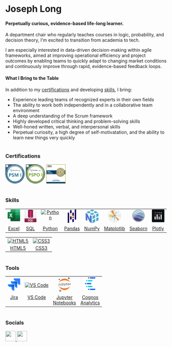 <h1>Joseph Long</h1>
<h4>Perpetually curious, evidence-based life-long learner.</h4>

<p>A department chair who regularly teaches courses in logic, probability, and decision theory, I'm excited to transition from academia to tech.</p>

<p>I am especially interested in data-driven decision-making within agile frameworks, aimed at improving operational efficiency and project outcomes by enabling teams to quickly adapt to changing market conditions and continuously improve through rapid, evidence-based feedback loops.</p>

<h4>What I Bring to the Table</h4>
<p>In addition to my <a href="#certifications">certifications</a> and developing <a href="#skills">skills</a>, I bring:
<ul>
  <li>Experience leading teams of recognized experts in their own fields</li>
  <li>The ability to work both independently and in a collaborative team environment</li>
  <li>A deep understanding of the Scrum framework</li>
  <li>Highly developed critical thinking and problem-solving skills</li>
  <li>Well-honed written, verbal, and interpersonal skills</li>
  <li>Perpetual curiosity, a high degree of self-motivatation, and the ability to learn new things very quickly</li>
</ul>

</p>

<h1></h1>
<h3 id="#certifications">Certifications</h3>
<p align="left">
<a href="https://github.com/jos-long/jos-long/blob/main/Certification%2C%20PSM-1.pdf"><img src="https://github.com/jos-long/jos-long/blob/main/Badge%2C%20PSM-1.png" width="60" alt="Professional Scrum Master I" /></a> <a href="https://github.com/jos-long/jos-long/blob/main/Certification%2C%20PSPO-1.pdf"><img src="https://github.com/jos-long/jos-long/blob/main/Badge%2C%20PSPO-1.png" width="60" alt="Professional Scrum Product Owner I" /></a> <a href="https://github.com/jos-long/jos-long/blob/main/Certificate%2C%20Coursera%2C%20IBM%20Data%20analytist.pdf"><img src="https://github.com/jos-long/jos-long/blob/main/ibm-data-analyst-professional-certificate.png" width="60" alt="IBM Data Analyst Professional Certificate" /></a></p>

<h1></h1>
<h3 id="#skills">Skills</h3>
<table>
  <tr>
    <td align="center" valign="top"><a href="https://www.microsoft.com/en-us/microsoft-365/excel" target="_blank" rel="noreferrer"><img src="https://github.com/jos-long/jos-long/blob/main/excel_01.png" width="40" alt="Excel" /></a></td>
    <td align="center" valign="top"><a href="https://www.postgresql.org/" target="_blank" rel="noreferrer"><img src="https://github.com/jos-long/jos-long/blob/main/sql.jpg" width="40" alt="SQL" /></a></td>
    <td align="center" valign="top"><a href="https://www.python.org/" target="_blank" rel="noreferrer"><img src="https://raw.githubusercontent.com/danielcranney/readme-generator/main/public/icons/skills/python-colored.svg" width="40" alt="Python" /></a></td>
    <td align="center" valign="top"><a href="https://pandas.pydata.org/" target="_blank" rel="noreferrer"><img src="https://github.com/jos-long/jos-long/blob/main/pandas_logo_02.png" width="40" alt="Pandas" /></a></td>
    <td align="center" valign="top"><a href="https://numpy.org/" target="_blank" rel="noreferrer"><img src="https://github.com/jos-long/jos-long/blob/main/numpy_logo_02.png" width="40" alt="NumPy" /></a></td>
    <td align="center" valign="top"><a href="https://matplotlib.org/" target="_blank" rel="noreferrer"><img src="https://github.com/jos-long/jos-long/blob/main/matplotlib_logo_03.png" width="40" alt="matplotlib"></a></td>
    <td align="center" valign="top"><a href="https://seaborn.pydata.org/" target="_blank"><img src="https://github.com/jos-long/jos-long/blob/main/seaborn_logo.png" width="40" alt="Cognos Analytics" /></a></td>
    <td align="center" valign="top"><a href="https://dash.plotly.com/" target="_blank" rel="noreferrer"><img src="https://github.com/jos-long/jos-long/blob/main/plotly_logo.png" width="40" alt="Plotly"></a></td>
  </tr>
   <tr>
    <td align="center" valign="top"><a href="https://www.microsoft.com/en-us/microsoft-365/excel" target="_blank" rel="noreferrer">Excel</a></td>
    <td align="center" valign="top"><a href="https://www.postgresql.org/" target="_blank" rel="noreferrer">SQL</a></td>
    <td align="center" valign="top"><a href="https://www.python.org/" target="_blank" rel="noreferrer">Python</a></td>
    <td align="center" valign="top"><a href="https://pandas.pydata.org/" target="_blank" rel="noreferrer">Pandas</a></td>
    <td align="center" valign="top"><a href="https://numpy.org/" target="_blank" rel="noreferrer">NumPy</a></td>
    <td align="center" valign="top"><a href="https://matplotlib.org/" target="_blank" rel="noreferrer">Matplotlib</a></td>
    <td align="center" valign="top"><a href="https://seaborn.pydata.org/ target="_blank" rel="noreferrer"">Seaborn</a></td>
    <td align="center" valign="top"><a href="https://dash.plotly.com/" target="_blank" rel="noreferrer">Plotly</a></td>
  </tr>
</table>

<table>
  <tr>
    <td align="center" valign="top"><a href="https://developer.mozilla.org/en-US/docs/Glossary/HTML5" rel="noreferrer"><img src="https://raw.githubusercontent.com/danielcranney/readme-generator/main/public/icons/skills/html5-colored.svg" width="40" alt="HTML5" /></a></td>
    <td align="center" valign="top"><a href="https://www.w3.org/TR/CSS/#css" rel="noreferrer"><img src="https://raw.githubusercontent.com/danielcranney/readme-generator/main/public/icons/skills/css3-colored.svg" width="40" alt="CSS3" /></a></td>
  </tr>
  <tr>
   <td align="center" valign="top"><a href="https://developer.mozilla.org/en-US/docs/Glossary/HTML5" rel="noreferrer">HTML5</a></td>
    <td align="center" valign="top"><a href="https://www.w3.org/TR/CSS/#css" target="_blank" rel="noreferrer">CSS3</a></td>
  </tr>
</table>    



<h1></h1>
<h3>Tools</h3>
<table>
  <tr>
    <td align="center"><a href="https://www.atlassian.com/software/jira" rel="noreferrer"><img src="https://github.com/jos-long/jos-long/blob/main/jira_logo_02.jpg" width="40" alt="Jira" /></a></td>
    <td align="center"><a href="https://code.visualstudio.com/" rel="noreferrer"><img src="https://raw.githubusercontent.com/danielcranney/readme-generator/main/public/icons/skills/visualstudiocode.svg" width="40" alt="VS Code" /></a></td>
    <td align="center"><a href="https://jupyter.org/" rel="noreferrer"><img src="https://github.com/jos-long/jos-long/blob/main/jupyter_logo.png" width="40" alt="Jupyter" /></a></td>
    <td align="center" valign="top"><a href="https://www.ibm.com/products/cognos-analytics?utm_content=SRCWW&p1=Search&p4=43700050328202003&p5=e&p9=58700005505951958&gclid=CjwKCAjwnK60BhA9EiwAmpHZwyTaM1SnsBF6b_DQlErrU1n2jkNvOO3UjWQes6CqwUSC4QEhpvTG9hoCNRAQAvD_BwE&gclsrc=aw.ds" rel="noreferrer"><img src="https://github.com/jos-long/jos-long/blob/main/cognos_analytics.png" width="40" alt="Cognos Analytics" /></a></td>
    
  </tr>
  <tr>
    <td align="center" valign="top"><a href="https://www.atlassian.com/software/jira" rel="noreferrer">Jira</a></td>
    <td align="center" valign="top"><a href="https://code.visualstudio.com/" rel="noreferrer">VS Code</a></td>
    <td align="center" valign="top"><a href="https://jupyter.org/" rel="noreferrer">Jupyter<br>Notebooks</a></td>
    <td align="center" valign="top"><a href="https://www.ibm.com/products/cognos-analytics?utm_content=SRCWW&p1=Search&p4=43700050328202003&p5=e&p9=58700005505951958&gclid=CjwKCAjwnK60BhA9EiwAmpHZwyTaM1SnsBF6b_DQlErrU1n2jkNvOO3UjWQes6CqwUSC4QEhpvTG9hoCNRAQAvD_BwE&gclsrc=aw.ds" rel="noreferrer">Cognos<br>Analytics</a></td>
    
  </tr>
</table>

<h1></h1>

<!-- 
* 🌍  I'm based in Rochester, NY
* ✉️  You can contact me at [jos.long@hotmail.com](mailto:jos.long@hotmail.com)
-->

<!-- PostgreSQL:
<a href="https://www.postgresql.org/" target="_blank" rel="noreferrer"><img src="https://raw.githubusercontent.com/danielcranney/readme-generator/main/public/icons/skills/postgresql-colored.svg" width="36" height="36" alt="PostgreSQL" /></a>-->

<!-- Flask:
<a href="https://flask.palletsprojects.com/en/2.0.x/" target="_blank" rel="noreferrer"><img src="https://raw.githubusercontent.com/danielcranney/readme-generator/main/public/icons/skills/flask-colored.svg" width="36" height="36" alt="Flask" /></a></p>-->





### Socials

<p align="left"> <a href="https://www.github.com/jos-long" target="_blank" rel="noreferrer"> <picture> <source media="(prefers-color-scheme: dark)" srcset="https://raw.githubusercontent.com/danielcranney/readme-generator/main/public/icons/socials/github-dark.svg" /> <source media="(prefers-color-scheme: light)" srcset="https://raw.githubusercontent.com/danielcranney/readme-generator/main/public/icons/socials/github.svg" /> <img src="https://raw.githubusercontent.com/danielcranney/readme-generator/main/public/icons/socials/github.svg" width="32" height="32" /> </picture> </a> <a href="https://www.linkedin.com/in/joslong" target="_blank" rel="noreferrer"> <picture> <source media="(prefers-color-scheme: dark)" srcset="https://raw.githubusercontent.com/danielcranney/readme-generator/main/public/icons/socials/linkedin-dark.svg" /> <source media="(prefers-color-scheme: light)" srcset="https://raw.githubusercontent.com/danielcranney/readme-generator/main/public/icons/socials/linkedin.svg" /> <img src="https://raw.githubusercontent.com/danielcranney/readme-generator/main/public/icons/socials/linkedin.svg" width="32" height="32" /> </picture> </a></p>
